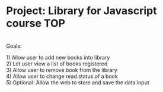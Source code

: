<h1>Project: Library for Javascript course TOP</h1>
<p><br>Goals:</p>
<p>1) Allow user to add new books into library<br>
2) Let user view a list of books registered<br>
3) Allow user to remove book from the library<br>
4) Allow user to change read status of a book<br>
5) Optional: Allow the web to store and save the data input<br>
</p>